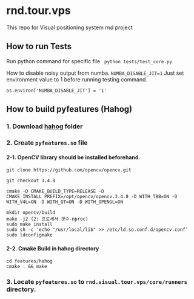 # rnd.tour.vps
This repo for Visual positioning system rnd project


## How to run Tests
Run python command for specific file
``` python tests/test_core.py```

How to disable noisy output from numba. ``` NUMBA_DISABLE_JIT=1 ``` Just set environment value to 1 before running testing command. 

``` os.environ['NUMBA_DISABLE_JIT'] = '1' ```

## How to build pyfeatures (Hahog)
### 1. Download [hahog](https://drive.google.com/drive/folders/1PFxCFIOBWzHFDKx-gQO0ipVasy4IgSEQ?usp=share_link) folder 

### 2. Create ```pyfeatures.so``` file 

#### 2-1. OpenCV library should be installed beforehand.

```
git clone https://github.com/opencv/opencv.git

git checkout 3.4.8

cmake -D CMAKE_BUILD_TYPE=RELEASE -D CMAKE_INSTALL_PREFIX=/opt/opencv/opencv.3.4.8 -D WITH_TBB=ON -D WITH_V4L=ON -D WITH_QT=ON -D WITH_OPENGL=ON

mkdir opencv/build
make -j2 (2: 프로세서 갯수-nproc)
sudo make install
sudo sh -c 'echo "/usr/local/lib" >> /etc/ld.so.conf.d/opencv.conf’
sudo ldconfigmake
```

#### 2-2. Cmake Build in hahog directory
```
cd features/hahog
cmake . && make 
```


### 3. Locate ```pyfeatures.so``` to ```rnd.visual.tour.vps/core/runners``` directory. 
